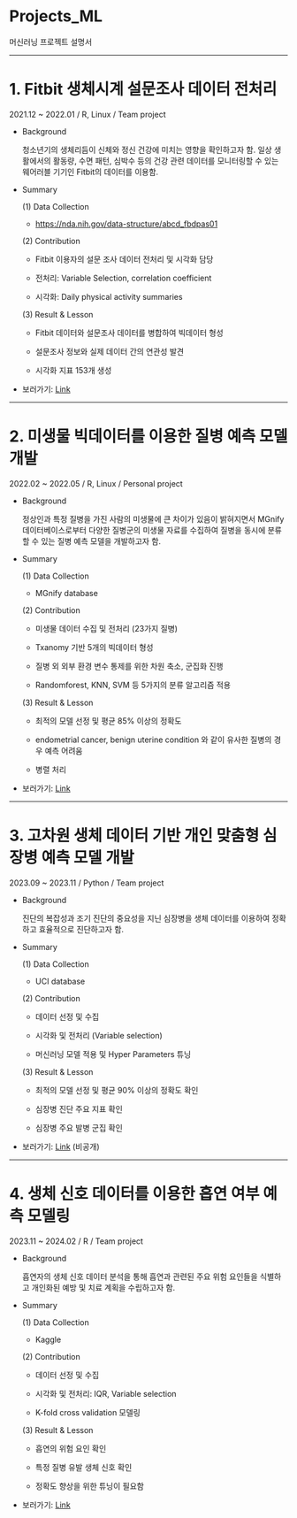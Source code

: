 # Projects_ML

머신러닝 프로젝트 설명서

***

 # 1. Fitbit 생체시계 설문조사 데이터 전처리 
  2021.12 ~ 2022.01 / R, Linux / Team project

- Background 
  <p> 청소년기의 생체리듬이 신체와 정신 건강에 미치는 영향을 확인하고자 함. 일상 생활에서의 활동량, 수면 패턴, 심박수 등의 건강 관련 데이터를 모니터링할 수 있는 웨어러블 기기인 Fitbit의 데이터를 이용함. </p>

- Summary
 
	(1) Data Collection
    - https://nda.nih.gov/data-structure/abcd_fbdpas01
  
	(2) Contribution
    - Fitbit 이용자의 설문 조사 데이터 전처리 및 시각화 담당

    - 전처리: Variable Selection, correlation coefficient
 
    - 시각화: Daily physical activity summaries
    
  (3) Result & Lesson
    - Fitbit 데이터와 설문조사 데이터를 병합하여 빅데이터 형성
    
    - 설문조사 정보와 실제 데이터 간의 연관성 발견
    
    - 시각화 지표 153개 생성
  
- 보러가기: [Link](https://github.com/HappyJieun/ABCD)

 ***
 
 # 2. 미생물 빅데이터를 이용한 질병 예측 모델 개발 
  2022.02 ~ 2022.05 / R, Linux / Personal project

- Background 
  <p> 정상인과 특정 질병을 가진 사람의 미생물에 큰 차이가 있음이 밝혀지면서 MGnify 데이터베이스로부터 다양한 질병군의 미생물 자료를 수집하여 질병을 동시에 분류할 수 있는 질병 예측 모델을 개발하고자 함. </p>

- Summary
 
	(1) Data Collection
    - MGnify database 
  
	(2) Contribution
    - 미생물 데이터 수집 및 전처리 (23가지 질병)
      
    - Txanomy 기반 5개의 빅데이터 형성
      
    - 질병 외 외부 환경 변수 통제를 위한 차원 축소, 군집화 진행
      
    - Randomforest, KNN, SVM 등 5가지의 분류 알고리즘 적용
    
  (3) Result & Lesson
    - 최적의 모델 선정 및 평균 85% 이상의 정확도
      
    - endometrial cancer, benign uterine condition 와 같이 유사한 질병의 경우 예측 어려움
 
    - 병렬 처리
  
  
- 보러가기: [Link](https://github.com/HappyJieun/Microbiome)

 ***
 
 # 3. 고차원 생체 데이터 기반 개인 맞춤형 심장병 예측 모델 개발
  2023.09 ~ 2023.11 / Python / Team project

- Background 
  <p> 진단의 복잡성과 조기 진단의 중요성을 지닌 심장병을 생체 데이터를 이용하여 정확하고 효율적으로 진단하고자 함. </p>

- Summary
 
	(1) Data Collection
    - UCI database 
  
	(2) Contribution
    - 데이터 선정 및 수집
    
    - 시각화 및 전처리 (Variable selection)
      
    - 머신러닝 모델 적용 및 Hyper Parameters 튜닝
    
  (3) Result & Lesson
    - 최적의 모델 선정 및 평균 90% 이상의 정확도 확인
    
    - 심장병 진단 주요 지표 확인
    
    - 심장병 주요 발병 군집 확인
  
  
- 보러가기: [Link](https://github.com/HappyJieun/HeartBeat) (비공개)

 ***
 
 # 4. 생체 신호 데이터를 이용한 흡연 여부 예측 모델링
  2023.11 ~ 2024.02 / R / Team project

- Background 
  <p> 흡연자의 생체 신호 데이터 분석을 통해 흡연과 관련된 주요 위험 요인들을 식별하고 개인화된 예방 및 치료 계획을 수립하고자 함. </p>

- Summary
 
	(1) Data Collection
    - Kaggle
  
	(2) Contribution
    - 데이터 선정 및 수집
    
    - 시각화 및 전처리: IQR,  Variable selection
    
    -  K-fold cross validation 모델링
    
  (3) Result & Lesson
    - 흡연의 위험 요인 확인
    
    - 특정 질병 유발 생체 신호 확인
      
    - 정확도 향상을 위한 튜닝이 필요함
  
  
- 보러가기: [Link](https://github.com/HappyJieun/Smoking)
